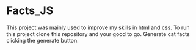 # Facts_JS
This project was mainly used to  improve my skills in html and css.
To run this project clone this repository and your good to go.
Generate cat facts clicking the generate button.
